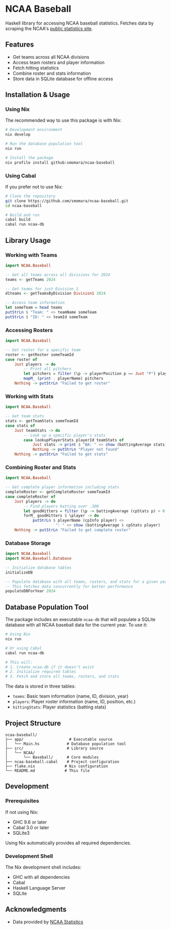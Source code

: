 # NCAA Baseball

Haskell library for accessing NCAA baseball statistics.
Fetches data by scraping the NCAA's [public statistics site](https://stats.ncaa.org).

## Features
- Get teams across all NCAA divisions
- Access team rosters and player information
- Fetch hitting statistics
- Combine roster and stats information
- Store data in SQLite database for offline access

## Installation & Usage

### Using Nix

The recommended way to use this package is with Nix:

```bash
# Development environment
nix develop

# Run the database population tool
nix run

# Install the package
nix profile install github:smomara/ncaa-baseball
```

### Using Cabal

If you prefer not to use Nix:

```bash
# Clone the repository
git clone https://github.com/smomara/ncaa-baseball.git
cd ncaa-baseball

# Build and run
cabal build
cabal run ncaa-db
```

## Library Usage

### Working with Teams
```haskell
import NCAA.Baseball

-- Get all teams across all divisions for 2024
teams <- getTeams 2024

-- Get teams for just Division 1
d1teams <- getTeamsByDivision Division1 2024

-- Access team information
let someTeam = head teams
putStrLn $ "Team: " <> teamName someTeam
putStrLn $ "ID: " <> teamId someTeam
```

### Accessing Rosters
```haskell
import NCAA.Baseball

-- Get roster for a specific team
roster <- getRoster someTeamId
case roster of
    Just players -> do
        -- Print all pitchers
        let pitchers = filter (\p -> playerPosition p == Just "P") players
        mapM_ (print . playerName) pitchers
    Nothing -> putStrLn "Failed to get roster"
```

### Working with Stats
```haskell
import NCAA.Baseball

-- Get team stats
stats <- getTeamStats someTeamId
case stats of
    Just teamStats -> do
        -- Look up a specific player's stats
        case lookupPlayerStats playerId teamStats of
            Just stats -> print $ "BA: " <> show (battingAverage stats)
            Nothing -> putStrLn "Player not found"
    Nothing -> putStrLn "Failed to get stats"
```

### Combining Roster and Stats
```haskell
import NCAA.Baseball

-- Get complete player information including stats
completeRoster <- getCompleteRoster someTeamId
case completeRoster of
    Just players -> do
        -- Find players batting over .300
        let goodHitters = filter (\p -> battingAverage (cpStats p) > 0.300) players
        forM_ goodHitters $ \player -> do
            putStrLn $ playerName (cpInfo player) <> 
                      ": " <> show (battingAverage $ cpStats player)
    Nothing -> putStrLn "Failed to get complete roster"
```

### Database Storage
```haskell
import NCAA.Baseball
import NCAA.Baseball.Database

-- Initialize database tables
initializeDB

-- Populate database with all teams, rosters, and stats for a given year
-- This fetches data concurrently for better performance
populateDBForYear 2024
```

## Database Population Tool

The package includes an executable `ncaa-db` that will populate a SQLite database with all NCAA baseball data for the current year. To use it:

```bash
# Using Nix
nix run

# Or using Cabal
cabal run ncaa-db

# This will:
# 1. Create ncaa.db if it doesn't exist
# 2. Initialize required tables
# 3. Fetch and store all teams, rosters, and stats
```

The data is stored in three tables:
- `teams`: Basic team information (name, ID, division, year)
- `players`: Player roster information (name, ID, position, etc.)
- `hittingStats`: Player statistics (batting stats)

## Project Structure
```
ncaa-baseball/
├── app/                    # Executable source
│   └── Main.hs            # Database population tool
├── src/                   # Library source
│   └── NCAA/
│       └── Baseball/      # Core modules
├── ncaa-baseball.cabal    # Project configuration
├── flake.nix             # Nix configuration
└── README.md             # This file
```

## Development

### Prerequisites
If not using Nix:
- GHC 9.6 or later
- Cabal 3.0 or later
- SQLite3

Using Nix automatically provides all required dependencies.

### Development Shell
The Nix development shell includes:
- GHC with all dependencies
- Cabal
- Haskell Language Server
- SQLite

## Acknowledgments

- Data provided by [NCAA Statistics](https://stats.ncaa.org)

